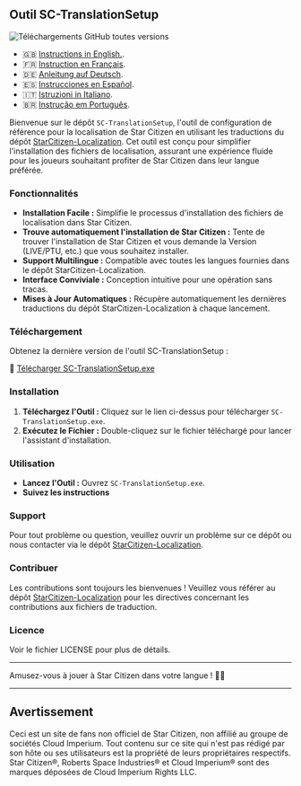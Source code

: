 ## Outil SC-TranslationSetup
![Téléchargements GitHub toutes versions](https://img.shields.io/github/downloads/ROBdk97/SC-TranslationSetup/total)

- 🇬🇧 [Instructions in English.](README.md).
- 🇫🇷 [Instruction en Français](README_fr.md).
- 🇩🇪 [Anleitung auf Deutsch](README_de.md).
- 🇪🇸 [Instrucciones en Español](README_es.md).
- 🇮🇹 [Istruzioni in Italiano](README_it.md).
- 🇧🇷 [Instrução em Português](README_ptbr.md).

Bienvenue sur le dépôt `SC-TranslationSetup`, l'outil de configuration de référence pour la localisation de Star Citizen en utilisant les traductions du dépôt [StarCitizen-Localization](https://github.com/Dymerz/StarCitizen-Localization). Cet outil est conçu pour simplifier l'installation des fichiers de localisation, assurant une expérience fluide pour les joueurs souhaitant profiter de Star Citizen dans leur langue préférée.

### Fonctionnalités

- **Installation Facile :** Simplifie le processus d'installation des fichiers de localisation dans Star Citizen.
- **Trouve automatiquement l'installation de Star Citizen :** Tente de trouver l'installation de Star Citizen et vous demande la Version (LIVE/PTU, etc.) que vous souhaitez installer.
- **Support Multilingue :** Compatible avec toutes les langues fournies dans le dépôt StarCitizen-Localization.
- **Interface Conviviale :** Conception intuitive pour une opération sans tracas.
- **Mises à Jour Automatiques :** Récupère automatiquement les dernières traductions du dépôt StarCitizen-Localization à chaque lancement.

### Téléchargement

Obtenez la dernière version de l'outil SC-TranslationSetup :

🔗 [Télécharger SC-TranslationSetup.exe](https://github.com/ROBdk97/SC-TranslationSetup/releases/latest/download/SC-TranslationSetup.exe)

### Installation

1. **Téléchargez l'Outil :** Cliquez sur le lien ci-dessus pour télécharger `SC-TranslationSetup.exe`.
2. **Exécutez le Fichier :** Double-cliquez sur le fichier téléchargé pour lancer l'assistant d'installation.

### Utilisation

- **Lancez l'Outil :** Ouvrez `SC-TranslationSetup.exe`.
- **Suivez les instructions**

### Support

Pour tout problème ou question, veuillez ouvrir un problème sur ce dépôt ou nous contacter via le dépôt [StarCitizen-Localization](https://github.com/Dymerz/StarCitizen-Localization).

### Contribuer

Les contributions sont toujours les bienvenues ! Veuillez vous référer au dépôt [StarCitizen-Localization](https://github.com/Dymerz/StarCitizen-Localization) pour les directives concernant les contributions aux fichiers de traduction.

### Licence

Voir le fichier LICENSE pour plus de détails.

---

Amusez-vous à jouer à Star Citizen dans votre langue ! 🚀🌌

---
## Avertissement
Ceci est un site de fans non officiel de Star Citizen, non affilié au groupe de sociétés Cloud Imperium. Tout contenu sur ce site qui n'est pas rédigé par son hôte ou ses utilisateurs est la propriété de leurs propriétaires respectifs. Star Citizen®, Roberts Space Industries® et Cloud Imperium® sont des marques déposées de Cloud Imperium Rights LLC.
